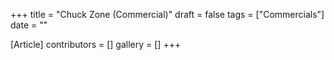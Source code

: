 +++
title = "Chuck Zone (Commercial)"
draft = false
tags = ["Commercials"]
date = ""

[Article]
contributors = []
gallery = []
+++